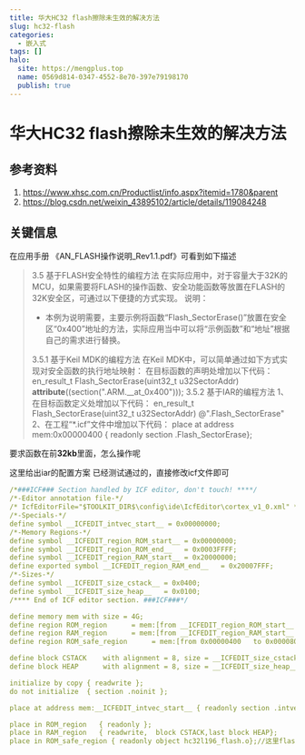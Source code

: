 ```yaml
---
title: 华大HC32 flash擦除未生效的解决方法
slug: hc32-flash
categories:
  - 嵌入式
tags: []
halo:
  site: https://mengplus.top
  name: 0569d814-0347-4552-8e70-397e79198170
  publish: true
---
```


# 华大HC32 flash擦除未生效的解决方法

## 参考资料
1. https://www.xhsc.com.cn/Productlist/info.aspx?itemid=1780&parent
2. https://blog.csdn.net/weixin_43895102/article/details/119084248
## 关键信息

在应用手册 《AN_FLASH操作说明_Rev1.1.pdf》可看到如下描述

> 3.5 基于FLASH安全特性的编程方法
> 在实际应用中，对于容量大于32K的MCU，如果需要将FLASH的操作函数、安全功能函数等放置在FLASH的32K安全区，可通过以下便捷的方式实现。
> 说明：
>
> - 本例为说明需要，主要示例将函数“Flash_SectorErase()”放置在安全区“0x400”地址的方法，实际应用当中可以将“示例函数”和“地址”根据自己的需求进行替换。
>
> 3.5.1 基于Keil MDK的编程方法
> 在Keil MDK中，可以简单通过如下方式实现对安全函数的执行地址映射：
> 在目标函数的声明处增加以下代码：
> en_result_t Flash_SectorErase(uint32_t u32SectorAddr) __attribute__((section(".ARM.__at_0x400")));
> 3.5.2 基于IAR的编程方法
> 1、在目标函数定义处增加以下代码：
> en_result_t Flash_SectorErase(uint32_t u32SectorAddr) @".Flash_SectorErase"
> 2、在工程“*.icf”文件中增加以下代码：
> place at address mem:0x00000400 { readonly section .Flash_SectorErase};



要求函数在前**32kb**里面，怎么操作呢

这里给出iar的配置方案 已经测试通过的，直接修改icf文件即可

```yaml
/*###ICF### Section handled by ICF editor, don't touch! ****/
/*-Editor annotation file-*/
/* IcfEditorFile="$TOOLKIT_DIR$\config\ide\IcfEditor\cortex_v1_0.xml" */
/*-Specials-*/
define symbol __ICFEDIT_intvec_start__ = 0x00000000;
/*-Memory Regions-*/
define symbol __ICFEDIT_region_ROM_start__ = 0x00000000;
define symbol __ICFEDIT_region_ROM_end__   = 0x0003FFFF;
define symbol __ICFEDIT_region_RAM_start__ = 0x20000000;
define exported symbol __ICFEDIT_region_RAM_end__   = 0x20007FFF;
/*-Sizes-*/
define symbol __ICFEDIT_size_cstack__ = 0x0400;
define symbol __ICFEDIT_size_heap__   = 0x0100;
/**** End of ICF editor section. ###ICF###*/

define memory mem with size = 4G;
define region ROM_region      = mem:[from __ICFEDIT_region_ROM_start__   to __ICFEDIT_region_ROM_end__];
define region RAM_region      = mem:[from __ICFEDIT_region_RAM_start__   to __ICFEDIT_region_RAM_end__];
define region ROM_safe_region      = mem:[from 0x00000400   to 0x00008000];//这里就是安全区

define block CSTACK    with alignment = 8, size = __ICFEDIT_size_cstack__   { };
define block HEAP      with alignment = 8, size = __ICFEDIT_size_heap__     { };

initialize by copy { readwrite };
do not initialize  { section .noinit };

place at address mem:__ICFEDIT_intvec_start__ { readonly section .intvec };

place in ROM_region   { readonly };
place in RAM_region   { readwrite,  block CSTACK,last block HEAP};
place in ROM_safe_region { readonly object hc32l196_flash.o};//这里flash的函数都放里面完事 ，否则无法正常使用

```

